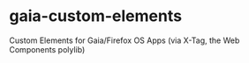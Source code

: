 gaia-custom-elements
====================

Custom Elements for Gaia/Firefox OS Apps (via X-Tag, the Web Components polylib)